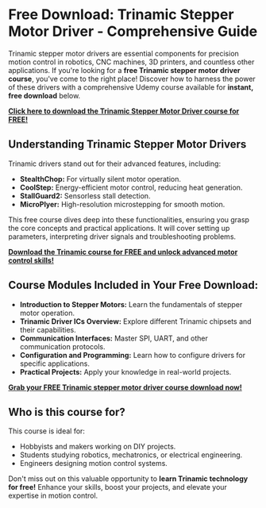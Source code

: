 # Free Download: Trinamic Stepper Motor Driver - Comprehensive Guide

Trinamic stepper motor drivers are essential components for precision motion control in robotics, CNC machines, 3D printers, and countless other applications. If you're looking for a **free Trinamic stepper motor driver course**, you've come to the right place! Discover how to harness the power of these drivers with a comprehensive Udemy course available for **instant, free download** below.

[**Click here to download the Trinamic Stepper Motor Driver course for FREE!**](https://udemywork.com/trinamic-stepper-motor-driver)

## Understanding Trinamic Stepper Motor Drivers

Trinamic drivers stand out for their advanced features, including:

*   **StealthChop:** For virtually silent motor operation.
*   **CoolStep:** Energy-efficient motor control, reducing heat generation.
*   **StallGuard2:** Sensorless stall detection.
*   **MicroPlyer:** High-resolution microstepping for smooth motion.

This free course dives deep into these functionalities, ensuring you grasp the core concepts and practical applications. It will cover setting up parameters, interpreting driver signals and troubleshooting problems.

[**Download the Trinamic course for FREE and unlock advanced motor control skills!**](https://udemywork.com/trinamic-stepper-motor-driver)

## Course Modules Included in Your Free Download:

*   **Introduction to Stepper Motors:** Learn the fundamentals of stepper motor operation.
*   **Trinamic Driver ICs Overview:** Explore different Trinamic chipsets and their capabilities.
*   **Communication Interfaces:** Master SPI, UART, and other communication protocols.
*   **Configuration and Programming:** Learn how to configure drivers for specific applications.
*   **Practical Projects:** Apply your knowledge in real-world projects.

[**Grab your FREE Trinamic stepper motor driver course download now!**](https://udemywork.com/trinamic-stepper-motor-driver)

## Who is this course for?

This course is ideal for:

*   Hobbyists and makers working on DIY projects.
*   Students studying robotics, mechatronics, or electrical engineering.
*   Engineers designing motion control systems.

Don't miss out on this valuable opportunity to **learn Trinamic technology for free!** Enhance your skills, boost your projects, and elevate your expertise in motion control.
